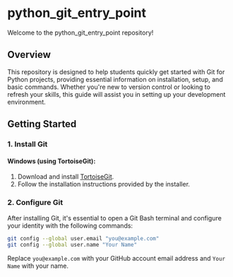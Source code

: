 # python_git_entry_point

Welcome to the python_git_entry_point repository!

## Overview

This repository is designed to help students quickly get started with Git for Python projects, 
providing essential information on installation, setup, and basic commands. 
Whether you're new to version control or looking to refresh your skills, 
this guide will assist you in setting up your development environment.

## Getting Started

### 1. Install Git

#### Windows (using TortoiseGit):

1. Download and install [TortoiseGit](https://tortoisegit.org/download/).
2. Follow the installation instructions provided by the installer.

### 2. Configure Git

After installing Git, it's essential to open a Git Bash terminal and 
configure your identity with the following commands:

```bash
git config --global user.email "you@example.com"
git config --global user.name "Your Name"
```

Replace `you@example.com` with your GitHub account email address 
and `Your Name` with your name.
